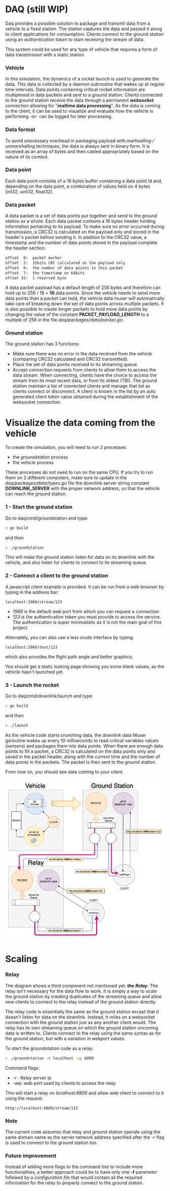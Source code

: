 # DAQ (still WIP)
Daq provides a possible solution to package and transmit data from a vehicle to a fixed station. The station captures the data and passed it along to client applications for consumption. Clients connect to the ground station using an _authentication token_ to start receiving the stream of data.

This system could be used for any type of vehicle that requires a form of data transmission with a static station.


### Vehicle
In this simulation, the dynamics of a rocket launch is used to generate the data. This data is collected by a daemon subroutine that wakes up at regular time intervals. Data points containing critical rocket information are multiplexed in data packets and sent to a ground station. Clients connected to the ground station receive the data through a permanent **_websocket_** connection allowing for "**realtime data processing**". As the data is coming to the client, it can be used to visualize and evaluate how the vehicle is performing -or- can be logged for later processing.


### Data format
To avoid unecessary overhead in packaging payload with _marhsalling / unmarshalling_ techniques, the data is always sent in binary form. It is received as an array of bytes and then casted appropriately based on the nature of its content.  


### Data point
Each data point consists of a 16 bytes buffer containing a data point Id and, depending on the data point, a combination of values held on 4 bytes (int32, uint32, float32).  


### Data packet
A data packet is a set of data points put together and send to the ground station as a whole. Each data packet contains a 16 bytes header holding information pertaining to its payload. To make sure no error occurred during transmission, a CRC32 is calculated on the payload only and stored in the header's packet before sending it. In addition to the CRC32 value, a timestamp and the number of data points stored in the payload complete the header section:

```text
offset  0:  packet marker
offset  2:  32bits CRC calculated on the payload only
offset  6:  the number of data points in this packet
offset  7:  the timestamp on 64bits
offset 15:  1 reserved byte
```

A data packet payload has a default length of 256 bytes and therefore can hold up to 256 / 16 = **16** data points.
Since the vehicle needs to send more data points than a packet can hold, the vehicle data muxer will automatically take care of breaking down the set of data points across multiple packets. It is also possible to create longer packets to hold more data points by changing the value of the constant **PACKET_PAYLOAD_LENGTH** to a multiple of 256 in the file _daq/packages/data/packet.go_.


### Ground station
The ground station has 3 functions:
- Make sure there was no error in the data received from the vehicle (comparing CRC32 calculated and CRC32 transmitted). 
- Place the set of data points received to its streaming queue.
- Accept connection requests from clients to allow them to access the data stream. When connecting, clients have the choice to access the stream from its most recent data, or from its oldest (TBI). The ground station maintain a list of connected clients and manage that list as clients connect or disconnect. A client is known in the list by an auto generated client token value obtained during the establishment of the websocket connection.




# Visualize the data coming from the vehicle


To create the simulation, you will need to run 2 processes:
- the _groundstation_ process
- the _vehicle_ process  

These processes do not need to run on the same CPU. If you try to run them on 2 different computers, make sure to update in the _daq/packages/data/types.go_ file the downlink server string constant **DOWNLINK_SERVER** with the proper network address, so that the vehicle can reach the ground station.


### 1 - Start the ground station
Go to daq/cmd/groundstation and type:
```bash
> go build
```
and then
```bash
> ./groundstation
```
This will make the ground station listen for data on its downlink with the vehicle, and also listen for clients to connect to its streaming queue.


### 2 - Connect a client to the ground station
A javascript client example is provided. It can be run from a web browser by typing in the address bar:
```
localhost:1969/stream/123
```
- *1969* is the default web port from which you can request a connection 
- *123* is the authentication token you must provide to access the service. The authentication is super minimalistic as it is not the main goal of this project.

Alternately, you can also use a less crude interface by typing:
```
localhost:1969/test/123
```
which also provides the flight path angle and better graphics.

You should get a static looking page showing you some blank values, as the vehicle hasn't launched yet.


### 3 - Launch the rocket
Go to daq/cmd/downlink/launch and type:
```bash
> go build
```
and then
```bash
> ./launch
```

As the vehicle code starts crunching data, the downlink data Muxer goroutine wakes up every 10 milliseconds to read critical variables values (sensors) and packages them into data points. When there are enough data points to fill a packet, a CRC32 is calculated on the data points only and saved in the packet header, along with the current time and the number of data points in the packets. The packet is then sent to the ground station.

From now on, you should see data coming to your client.



![alt text](./daq.png)


# Scaling


### Relay
The diagram shows a third component not mentioned yet: **_the Relay_**. The relay isn't necessary for the data flow to work. It is simply a way to _scale_ the ground station by creating duplicates of the streaming queue and allow new clients to connect to the relay instead of the ground station directly. 

The relay code is essentially the same as the ground station except that it doesn't listen for data on the downlink. Instead, it relies on a websocket connection with the ground station just as any another client would. The relay has its own streaming queue on which the ground station oncoming data is written to. Clients connect to the relay using the same syntax as for the ground station, but with a variation in webport values.

To start the groundstation code as a relay:
```bash
> ./groundstation -r localhost -wp 6809
```
Command flags:
- -r : Relay server ip
- -wp: web port used by clients to access the relay

This will start a relay on _localhost:6809_ and allow web client to connect to it using the request:
```
http://localhost:6809/stream/123
```

### Note
The current code assumes that relay and ground station operate using the same domain name as the server network address specified after the -r flag is used to connect to the ground station too. 


### Future improvement
Instead of adding more flags to the command line to include more functionalities, a better approach could be to have only one **-f** parameter followed by a _configuration file_ that would contain all the required information for the relay to properly connect to the ground station.
